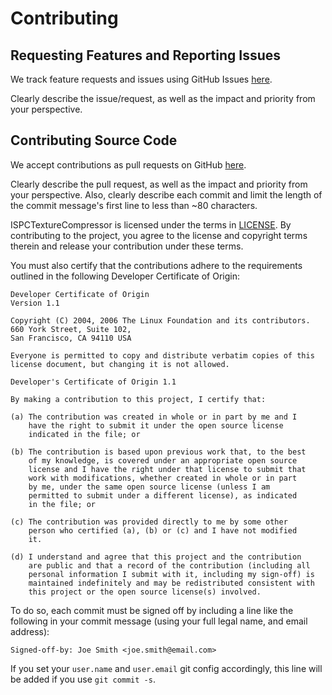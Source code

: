 # Contributing

## Requesting Features and Reporting Issues

We track feature requests and issues using GitHub Issues
[here](https://github.com/GameTechDev/ISPCTextureCompressor/issues).

Clearly describe the issue/request, as well as the impact and priority from
your perspective.


## Contributing Source Code

We accept contributions as pull requests on GitHub
[here](https://github.com/GameTechDev/ISPCTextureCompressor/pulls).

Clearly describe the pull request, as well as the impact and priority from your
perspective.  Also, clearly describe each commit and limit the length of the
commit message's first line to less than ~80 characters.

ISPCTextureCompressor is licensed under the terms in
[LICENSE](https://github.com/GameTechDev/ISPCTextureCompressor/blob/master/license.txt).
By contributing to the project, you agree to the license and copyright terms
therein and release your contribution under these terms.

You must also certify that the contributions adhere to the requirements
outlined in the following Developer Certificate of Origin:

```
Developer Certificate of Origin
Version 1.1

Copyright (C) 2004, 2006 The Linux Foundation and its contributors.
660 York Street, Suite 102,
San Francisco, CA 94110 USA

Everyone is permitted to copy and distribute verbatim copies of this
license document, but changing it is not allowed.

Developer's Certificate of Origin 1.1

By making a contribution to this project, I certify that:

(a) The contribution was created in whole or in part by me and I
    have the right to submit it under the open source license
    indicated in the file; or

(b) The contribution is based upon previous work that, to the best
    of my knowledge, is covered under an appropriate open source
    license and I have the right under that license to submit that
    work with modifications, whether created in whole or in part
    by me, under the same open source license (unless I am
    permitted to submit under a different license), as indicated
    in the file; or

(c) The contribution was provided directly to me by some other
    person who certified (a), (b) or (c) and I have not modified
    it.

(d) I understand and agree that this project and the contribution
    are public and that a record of the contribution (including all
    personal information I submit with it, including my sign-off) is
    maintained indefinitely and may be redistributed consistent with
    this project or the open source license(s) involved.
```

To do so, each commit must be signed off by including a line like the following
in your commit message (using your full legal name, and email address):

    Signed-off-by: Joe Smith <joe.smith@email.com>

If you set your `user.name` and `user.email` git config accordingly, this line
will be added if you use `git commit -s`.
